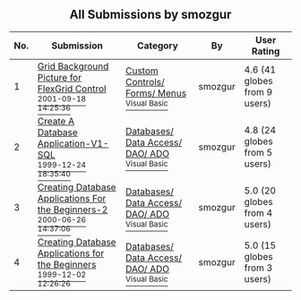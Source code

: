 ﻿<div align="center">

## All Submissions by smozgur

</div>

No.  | Submission | Category | By   | User Rating
---- | ---------- | -------- | ---- | -----------
1 | [Grid Background Picture for FlexGrid Control<br /><sup>2001-09-18 14:25:36</sup>](https://github.com/Planet-Source-Code/smozgur-grid-background-picture-for-flexgrid-control__1-27340) | [Custom Controls/ Forms/  Menus<br /><sup>Visual Basic</sup>](../ByCategory/custom-controls-forms-menus__1-4.md) | smozgur | 4.6 (41 globes from 9 users)
2 | [Create A Database Application\-V1\-SQL<br /><sup>1999-12-24 18:35:40</sup>](https://github.com/Planet-Source-Code/smozgur-create-a-database-application-v1-sql__1-5108) | [Databases/ Data Access/ DAO/ ADO<br /><sup>Visual Basic</sup>](../ByCategory/databases-data-access-dao-ado__1-6.md) | smozgur | 4.8 (24 globes from 5 users)
3 | [Creating Database Applications For the Beginners\-2<br /><sup>2000-06-26 14:37:06</sup>](https://github.com/Planet-Source-Code/smozgur-creating-database-applications-for-the-beginners-2__1-4749) | [Databases/ Data Access/ DAO/ ADO<br /><sup>Visual Basic</sup>](../ByCategory/databases-data-access-dao-ado__1-6.md) | smozgur | 5.0 (20 globes from 4 users)
4 | [Creating Database Applications for the Beginners<br /><sup>1999-12-02 12:26:26</sup>](https://github.com/Planet-Source-Code/smozgur-creating-database-applications-for-the-beginners__1-4681) | [Databases/ Data Access/ DAO/ ADO<br /><sup>Visual Basic</sup>](../ByCategory/databases-data-access-dao-ado__1-6.md) | smozgur | 5.0 (15 globes from 3 users)
